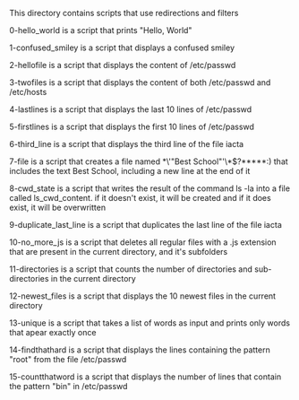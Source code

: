 This directory contains scripts that use redirections and filters

0-hello_world is a script that prints "Hello, World"

1-confused_smiley is a script that displays a confused smiley

2-hellofile is a script that displays the content of /etc/passwd

3-twofiles is a script that displays the content of both /etc/passwd and /etc/hosts

4-lastlines is a script that displays the last 10 lines of /etc/passwd

5-firstlines is a script that displays the first 10 lines of /etc/passwd

6-third_line is a script that displays the third line of the file iacta

7-file is a script that creates a file named \*\\'"Best School"\'\\*$\?\*\*\*\*\*:) that includes the text Best School, including a new line at the end of it

8-cwd_state is a script that writes the result of the command ls -la into a file called ls_cwd_content. if it doesn't exist, it will be created and if it does exist, it will be overwritten

9-duplicate_last_line is a script that duplicates the last line of the file iacta

10-no_more_js is a script that deletes all regular files with a .js extension that are present in the current directory, and it's subfolders

11-directories is a script that counts the number of directories and sub-directories in the current directory

12-newest_files is a script that displays the 10 newest files in the current directory

13-unique is a script that takes a list of words as input and prints only words that apear exactly once

14-findthathard is a script that displays the lines containing the pattern "root" from the file /etc/passwd

15-countthatword is a script that displays the number of lines that contain the pattern "bin" in /etc/passwd

